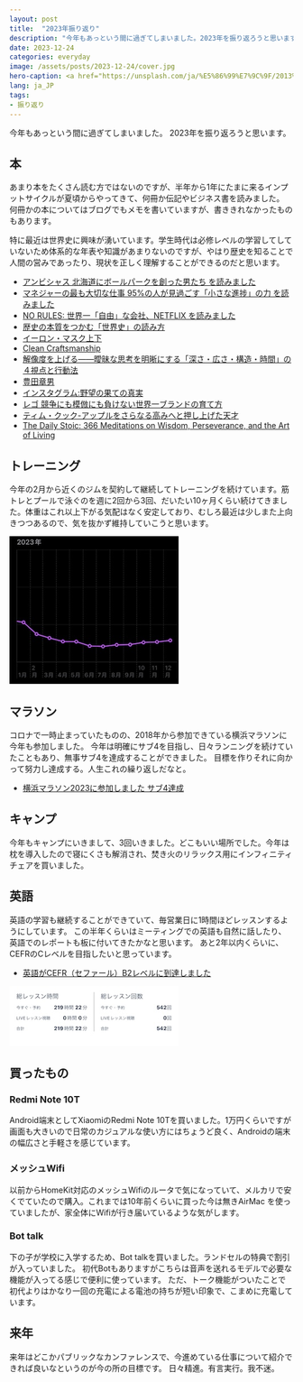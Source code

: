 ```yaml
---
layout: post
title:  "2023年振り返り"
description: "今年もあっという間に過ぎてしまいました。2023年を振り返ろうと思います。"
date: 2023-12-24
categories: everyday
image: /assets/posts/2023-12-24/cover.jpg
hero-caption: <a href="https://unsplash.com/ja/%E5%86%99%E7%9C%9F/2013%E5%B9%B4%E3%81%AE%E6%95%B0%E5%AD%97%E3%81%8C%E6%9B%B8%E3%81%8B%E3%82%8C%E3%81%9F%E9%BB%84%E8%89%B2%E3%81%84%E6%A4%85%E5%AD%90-jaacHOkToDA?utm_content=creditCopyText&utm_medium=referral&utm_source=unsplash">Unsplash</a>の<a href="https://unsplash.com/ja/@aakashdhage?utm_content=creditCopyText&utm_medium=referral&utm_source=unsplash">Aakash Dhage</a>が撮影した写真
lang: ja_JP
tags:
- 振り返り
---
```


今年もあっという間に過ぎてしまいました。
2023年を振り返ろうと思います。

## 本
あまり本をたくさん読む方ではないのですが、半年から1年にたまに来るインプットサイクルが夏頃からやってきて、何冊か伝記やビジネス書を読みました。
何冊かの本についてはブログでもメモを書いていますが、書ききれなかったものもあります。

特に最近は世界史に興味が湧いています。学生時代は必修レベルの学習してしていないため体系的な年表や知識があまりないのですが、やはり歴史を知ることで人間の営みであったり、現状を正しく理解することができるのだと思います。

- [アンビシャス 北海道にボールパークを創った男たち を読みました](https://masamichiueta.github.io/reading/2023/08/27/ambitious.html)
- [マネジャーの最も大切な仕事 95%の人が見過ごす「小さな進捗」の力 を読みました](https://masamichiueta.github.io/reading/2023/09/09/the-progress-principle.html)
- [NO RULES: 世界一「自由」な会社、NETFLIX を読みました](https://masamichiueta.github.io/reading/2023/09/16/no-rules-netflix.html)
- [歴史の本質をつかむ「世界史」の読み方](https://amzn.asia/d/9JBsNEY)
- [イーロン・マスク上下](https://amzn.asia/d/0vwYB9R)
- [Clean Craftsmanship](https://amzn.asia/d/7N8cqh6)
- [解像度を上げる――曖昧な思考を明晰にする「深さ・広さ・構造・時間」の４視点と行動法 ](https://amzn.asia/d/exBVbYX)
- [豊田章男](https://amzn.asia/d/1lS2Cws)
- [インスタグラム:野望の果ての真実](https://amzn.asia/d/5W6G6w6)
- [レゴ 競争にも模倣にも負けない世界一ブランドの育て方](https://amzn.asia/d/dqhLxJY)
- [ティム・クック-アップルをさらなる高みへと押し上げた天才](https://amzn.asia/d/iduxKhD)
- [The Daily Stoic: 366 Meditations on Wisdom, Perseverance, and the Art of Living](https://amzn.asia/d/2glc99L)

## トレーニング
今年の2月から近くのジムを契約して継続してトレーニングを続けています。筋トレとプールで泳ぐのを週に2回から3回、だいたい10ヶ月くらい続けてきました。体重はこれ以上下がる気配はなく安定しており、むしろ最近は少しまた上向きつつあるので、気を抜かず維持していこうと思います。

![グラフ](/assets/posts/2023-12-24/graph.jpg "グラフ")

## マラソン
コロナで一時止まっていたものの、2018年から参加できている横浜マラソンに今年も参加しました。
今年は明確にサブ4を目指し、日々ランニングを続けていたこともあり、無事サブ4を達成することができました。
目標を作りそれに向かって努力し達成する。人生これの繰り返しだなと。

- [横浜マラソン2023に参加しました サブ4達成](https://masamichiueta.github.io/everyday/2023/11/04/yokohama-marathon-2023.html)

## キャンプ
今年もキャンプにいきまして、3回いきました。どこもいい場所でした。今年は枕を導入したので寝にくさも解消され、焚き火のリラックス用にインフィニティチェアを買いました。

## 英語
英語の学習も継続することができていて、毎営業日に1時間ほどレッスンするようにしています。
この半年くらいはミーティングでの英語も自然に話したり、英語でのレポートも板に付いてきたかなと思います。
あと2年以内くらいに、CEFRのCレベルを目指したいと思っています。

- [英語がCEFR（セファール）B2レベルに到達しました](https://masamichiueta.github.io/everyday/2023/07/02/english-reached-cefr-b2.html)

![NativeCamp](/assets/posts/2023-12-24/english.jpg "NativeCamp")

## 買ったもの

### Redmi Note 10T
Android端末としてXiaomiのRedmi Note 10Tを買いました。1万円くらいですが画面も大きいので日常のカジュアルな使い方にはちょうど良く、Androidの端末の幅広さと手軽さを感じています。

### メッシュWifi
以前からHomeKit対応のメッシュWifiのルータで気になっていて、メルカリで安くでていたので購入。これまでは10年前くらいに買った今は無きAirMac を使っていましたが、家全体にWifiが行き届いているような気がします。

### Bot talk 
下の子が学校に入学するため、Bot talkを買いました。ランドセルの特典で割引が入っていました。
初代Botもありますがこちらは音声を送れるモデルで必要な機能が入ってる感じで便利に使っています。
ただ、トーク機能がついたことで初代よりはかなり一回の充電による電池の持ちが短い印象で、こまめに充電しています。

## 来年
来年はどこかパブリックなカンファレンスで、今進めている仕事について紹介できれば良いなというのが今の所の目標です。
日々精進。有言実行。我不迷。